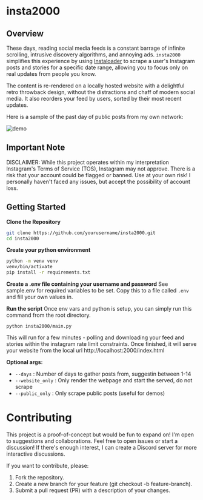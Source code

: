 # insta2000

## Overview

These days, reading social media feeds is a constant barrage of infinite scrolling, intrusive discovery algorithms, and annoying ads. `insta2000` simplifies this experience by using [Instaloader](https://instaloader.github.io/) to scrape a user's Instagram posts and stories for a specific date range, allowing you to focus only on real updates from people you know.

The content is re-rendered on a locally hosted website with a delightful retro throwback design, without the distractions and chaff of modern social media. It also reorders your feed by users, sorted by their most recent updates. 

Here is a sample of the past day of public posts from my own network: 

![demo](/insta2000/assets/demo_insta_2000_4k.gif)


## Important Note

DISCLAIMER: While this project operates within my interpretation Instagram's Terms of Service (TOS), Instagram may not approve. There is a risk that your account could be flagged or banned. Use at your own risk! I personally haven't faced any issues, but accept the possibility of account loss.

## Getting Started

**Clone the Repository**  
   ```bash
   git clone https://github.com/yourusername/insta2000.git
   cd insta2000
   ```

**Create your python environment** 

```bash
python -m venv venv 
venv/bin/activate 
pip install -r requirements.txt 
```

**Create a .env file containing your username and password**
See sample.env for required variables to be set. 
Copy this to a file called `.env` and fill your own values in. 


**Run the script**
Once env vars and python is setup, you can simply run this command from the root directory.

`python insta2000/main.py`

This will run for a few minutes - polling and downloading your feed and stories within the instagram
rate limit constraints. Once finished, it will serve your website from the local url http://localhost:2000/index.html 

**Optional args:** 

- `--days` : Number of days to gather posts from, suggestin between 1-14 
- `--website_only` : Only render the webpage and start the served, do not scrape 
- `--public_only` : Only scrape public posts (useful for demos) 


# Contributing 

This project is a proof-of-concept but would be fun to expand on! I'm open to suggestions and collaborations. Feel free to open issues or start a discussion! If there's enough interest, I can create a Discord server for more interactive discussions.

If you want to contribute, please:

1. Fork the repository.
2. Create a new branch for your feature (git checkout -b feature-branch).
3. Submit a pull request (PR) with a description of your changes.
